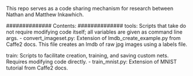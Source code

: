 This repo serves as a code sharing mechanism for research between Nathan and Matthew Inkawhich.


##############
Contents:
##############
tools: Scripts that take do not require modifying code itself; all variables are given as command line args.
	- convert_imageset.py: Extension of lmdb_create_example.py from Caffe2 docs. This file creates an lmdb of raw jpg images using a labels file.

train: Scripts to facilitate creation, training, and saving custom nets. Requires modifying code directly.
	- train_mnist.py: Extension of MNIST tutorial from Caffe2 docs.
